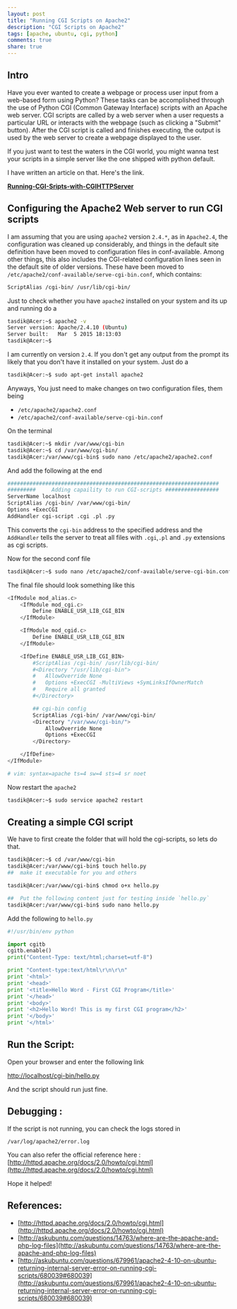 ```yaml
---
layout: post
title: "Running CGI Scripts on Apache2"
description: "CGI Scripts on Apache2"
tags: [apache, ubuntu, cgi, python]
comments: true
share: true
---
```


## Intro

Have you ever wanted to create a webpage or process user input from a web-based form using Python? These tasks can be accomplished through the use of Python CGI (Common Gateway Interface) scripts with an Apache web server. CGI scripts are called by a web server when a user requests a particular URL or interacts with the webpage (such as clicking a "Submit" button). After the CGI script is called and finishes executing, the output is used by the web server to create a webpage displayed to the user.

If you just want to test the waters in the CGI world, you might wanna test your scripts in a simple server like the one shipped with python default.

I have written an article on that. Here's the link.

**[Running-CGI-Sripts-with-CGIHTTPServer](http://tasdikrahman.me/2015/10/20/Running-CGI-Sripts-with-CGIHTTPServer/)**

## Configuring the Apache2 Web server to run CGI scripts

I am assuming that you are using `apache2` version `2.4.*`,  as in `Apache2.4`, the configuration was cleaned up considerably, and things in the default site definition have been moved to configuration files in conf-available. Among other things, this also includes the CGI-related configuration lines seen in the default site of older versions. These have been moved to `/etc/apache2/conf-available/serve-cgi-bin.conf`, which contains:

```sh
ScriptAlias /cgi-bin/ /usr/lib/cgi-bin/
```

Just to check whether you have `apache2` installed on your system and its up and running do a

```sh
tasdik@Acer:~$ apache2 -v
Server version: Apache/2.4.10 (Ubuntu)
Server built:   Mar  5 2015 18:13:03
tasdik@Acer:~$
```

I am currently on version `2.4`. If you don't get any output from the prompt its likely that you don't have it installed on your system. Just do a

```sh
tasdik@Acer:~$ sudo apt-get install apache2
```

Anyways, You just need to make changes on two configuration files, them being

* `/etc/apache2/apache2.conf`
* `/etc/apache2/conf-available/serve-cgi-bin.conf`

On the terminal

```sh
tasdik@Acer:~$ mkdir /var/www/cgi-bin
tasdik@Acer:~$ cd /var/www/cgi-bin/
tasdik@Acer:/var/www/cgi-bin$ sudo nano /etc/apache2/apache2.conf
```

And add the following at the end


```sh
###################################################################
#########     Adding capaility to run CGI-scripts #################
ServerName localhost
ScriptAlias /cgi-bin/ /var/www/cgi-bin/
Options +ExecCGI
AddHandler cgi-script .cgi .pl .py
```

This converts the `cgi-bin` address to the specified address and the `AddHandler` tells the server to treat all files with `.cgi`,`.pl` and `.py` extensions as cgi scripts.

Now for the second conf file

```sh
tasdik@Acer:~$ sudo nano /etc/apache2/conf-available/serve-cgi-bin.conf
```

The final file should look something like this

```sh
<IfModule mod_alias.c>
	<IfModule mod_cgi.c>
		Define ENABLE_USR_LIB_CGI_BIN
	</IfModule>

	<IfModule mod_cgid.c>
		Define ENABLE_USR_LIB_CGI_BIN
	</IfModule>

	<IfDefine ENABLE_USR_LIB_CGI_BIN>
		#ScriptAlias /cgi-bin/ /usr/lib/cgi-bin/
		#<Directory "/usr/lib/cgi-bin">
		#	AllowOverride None
		#	Options +ExecCGI -MultiViews +SymLinksIfOwnerMatch
		#	Require all granted
		#</Directory>

		## cgi-bin config
		ScriptAlias /cgi-bin/ /var/www/cgi-bin/
	    <Directory "/var/www/cgi-bin/">
	        AllowOverride None
	        Options +ExecCGI
	    </Directory>

	</IfDefine>
</IfModule>

# vim: syntax=apache ts=4 sw=4 sts=4 sr noet
```

Now restart the `apache2`

```sh
tasdik@Acer:~$ sudo service apache2 restart
```

## Creating a simple CGI script

We have to first create the folder that will hold the cgi-scripts, so lets do that.

```sh
tasdik@Acer:~$ cd /var/www/cgi-bin
tasdik@Acer:/var/www/cgi-bin$ touch hello.py
##  make it executable for you and others

tasdik@Acer:/var/www/cgi-bin$ chmod o+x hello.py

##  Put the following content just for testing inside `hello.py`
tasdik@Acer:/var/www/cgi-bin$ sudo nano hello.py
```

Add the following to `hello.py`

```python
#!/usr/bin/env python

import cgitb
cgitb.enable()
print("Content-Type: text/html;charset=utf-8")

print "Content-type:text/html\r\n\r\n"
print '<html>'
print '<head>'
print '<title>Hello Word - First CGI Program</title>'
print '</head>'
print '<body>'
print '<h2>Hello Word! This is my first CGI program</h2>'
print '</body>'
print '</html>'
```

## Run the Script:

Open your browser and enter the following link

[http://localhost/cgi-bin/hello.py](http://localhost/cgi-bin/hello.py)

And the script should run just fine.

## Debugging :

If the script is not running, you can check the logs stored in

`/var/log/apache2/error.log`

You can also refer the official reference here : [http://httpd.apache.org/docs/2.0/howto/cgi.html](http://httpd.apache.org/docs/2.0/howto/cgi.html)

Hope it helped!

## References:

* [http://httpd.apache.org/docs/2.0/howto/cgi.html](http://httpd.apache.org/docs/2.0/howto/cgi.html)
* [http://askubuntu.com/questions/14763/where-are-the-apache-and-php-log-files](http://askubuntu.com/questions/14763/where-are-the-apache-and-php-log-files)
* [http://askubuntu.com/questions/679961/apache2-4-10-on-ubuntu-returning-internal-server-error-on-running-cgi-scripts/680039#680039](http://askubuntu.com/questions/679961/apache2-4-10-on-ubuntu-returning-internal-server-error-on-running-cgi-scripts/680039#680039)
